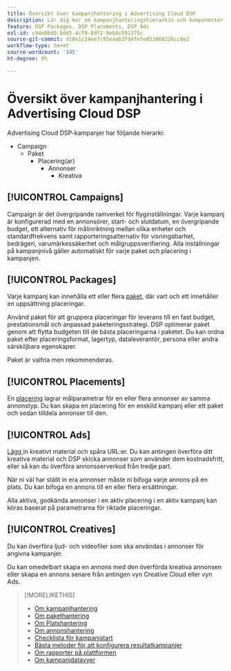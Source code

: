 ```yaml
---
title: Översikt över kampanjhantering i Advertising Cloud DSP
description: Lär dig mer om kampanjhanteringshierarkin och komponenter.
feature: DSP Packages, DSP Placements, DSP Ads
exl-id: c94e08d0-0dd5-4cf9-8df2-9eb4c591375c
source-git-commit: d10e1c24ee7c93eaab3fd4fefe853860226cc8e2
workflow-type: tm+mt
source-wordcount: '345'
ht-degree: 0%

---
```


# Översikt över kampanjhantering i Advertising Cloud DSP

Advertising Cloud DSP-kampanjer har följande hierarki:

* Campaign
   * Paket
      * Placering(ar)
         * Annonser
            * Kreativa

<!-- Add "Feature: DSP Creatives" once we have other topics on creatives; get Bob to update the feature list. -->
<!-- Do clients think in terms of insertion orders? If yes, then work in the following info.:
In Advertising Cloud DSP, an insertion order is represented as a campaign, and line items are represented as packages. Each package will include placements, which can use different strategies and tactics to deliver the line item requirements.
-->

## [!UICONTROL Campaigns]

[](/help/dsp/campaign-management/campaigns/campaign-about.md) Campaign är det övergripande ramverket för flyginställningar. Varje kampanj är konfigurerad med en annonsörer, start- och slutdatum, en övergripande budget, ett alternativ för målinriktning mellan olika enheter och standardfrekvens samt rapporteringsalternativ för visningsbarhet, bedrägeri, varumärkessäkerhet och målgruppsverifiering. Alla inställningar på kampanjnivå gäller automatiskt för varje paket och placering i kampanjen.

## [!UICONTROL Packages]

Varje kampanj kan innehålla ett eller flera [paket](/help/dsp/campaign-management/packages/package-about.md), där vart och ett innehåller en uppsättning placeringar.

Använd paket för att gruppera placeringar för leverans till en fast budget, prestationsmål och anpassad paketeringsstrategi. DSP optimerar paket genom att flytta budgeten till de bästa placeringarna i paketet. Du kan ordna paket efter placeringsformat, lagertyp, dataleverantör, persona eller andra särskiljbara egenskaper.

Paket är valfria men rekommenderas.

## [!UICONTROL Placements]

En [placering](/help/dsp/campaign-management/placements/placement-about.md) lagrar målparametrar för en eller flera annonser av samma annonstyp. Du kan skapa en placering för en enskild kampanj eller ett paket och sedan tilldela annonser till den.

## [!UICONTROL Ads]

[Lägg ](/help/dsp/campaign-management/ads/ad-about.md) in kreativt material och spåra URL:er. Du kan antingen överföra ditt kreativa material och DSP skicka annonser som använder dem kostnadsfritt, eller så kan du överföra annonsserverkod från tredje part.

När ni väl har ställt in era annonser måste ni bifoga varje annons på en plats. Du kan bifoga en annons till en eller flera ersättningar.

Alla aktiva, godkända annonser i en aktiv placering i en aktiv kampanj kan köras baserat på parametrarna för riktade placeringar.

## [!UICONTROL Creatives]

Du kan överföra ljud- och videofiler som ska användas i annonser för angivna kampanjer.
<!-- add link to [About Creative Management](/help/dsp/campaign-management/creatives/creative-about.md) when it's available-->

Du kan omedelbart skapa en annons med den överförda kreativa annonsen eller skapa en annons senare från antingen vyn Creative Cloud eller vyn Ads.

>[!MORELIKETHIS]
>
>* [Om kampanjhantering](/help/dsp/campaign-management/campaigns/campaign-about.md)
>* [Om pakethantering](/help/dsp/campaign-management/packages/package-about.md)
>* [Om Platshantering](/help/dsp/campaign-management/placements/placement-about.md)
>* [Om annonshantering](/help/dsp/campaign-management/ads/ad-about.md)
>* [Checklista för kampanjstart](/help/dsp/campaign-management/campaign-launch-checklist.md)
>* [Bästa metoder för att konfigurera resultatkampanjer](/help/dsp/optimization/campaign-best-practices-performance.md)
>* [Om rapporter på plattformen](/help/dsp/campaign-management/reports/campaign-reports-about.md)
>* [Om kampanjdatavyer](/help/dsp/campaign-management/reports/campaign-data-views-about.md)

